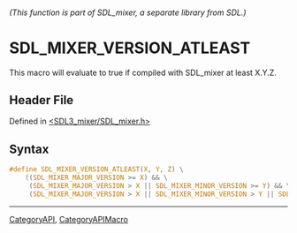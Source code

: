 ###### (This function is part of SDL_mixer, a separate library from SDL.)
# SDL_MIXER_VERSION_ATLEAST

This macro will evaluate to true if compiled with SDL_mixer at least X.Y.Z.

## Header File

Defined in [<SDL3_mixer/SDL_mixer.h>](https://github.com/libsdl-org/SDL_mixer/blob/main/include/SDL3_mixer/SDL_mixer.h)

## Syntax

```c
#define SDL_MIXER_VERSION_ATLEAST(X, Y, Z) \
    ((SDL_MIXER_MAJOR_VERSION >= X) && \
     (SDL_MIXER_MAJOR_VERSION > X || SDL_MIXER_MINOR_VERSION >= Y) && \
     (SDL_MIXER_MAJOR_VERSION > X || SDL_MIXER_MINOR_VERSION > Y || SDL_MIXER_MICRO_VERSION >= Z))
```

----
[CategoryAPI](CategoryAPI), [CategoryAPIMacro](CategoryAPIMacro)

